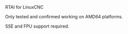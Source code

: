 RTAI for LinuxCNC

Only tested and confirmed working on AMD64 platforms.

SSE and FPU support required.
